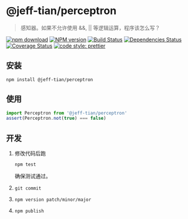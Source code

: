 # @jeff-tian/perceptron

> 感知器。如果不允许使用 &&, || 等逻辑运算，程序该怎么写？

[![npm download][download-image]][download-url]
[![NPM version](https://badge.fury.io/js/perceptron.png)](http://badge.fury.io/js/perceptron)
[![Build Status](https://travis-ci.com/Jeff-Tian/perceptron.svg?branch=master)](https://travis-ci.com/Jeff-Tian/perceptron)
[![Dependencies Status](https://david-dm.org/Jeff-Tian/perceptron.png)](https://david-dm.org/jeff-tian/perceptron)
[![Coverage Status](https://coveralls.io/repos/github/Jeff-Tian/perceptron/badge.svg?branch=master)](https://coveralls.io/github/Jeff-Tian/perceptron?branch=master)
[![code style: prettier](https://img.shields.io/badge/code_style-prettier-ff69b4.svg?style=flat-square)](https://github.com/Jeff-Tian/perceptron)

[download-image]: https://img.shields.io/npm/dm/perceptron.svg?style=flat-square
[download-url]: https://npmjs.org/package/perceptron

## 安装

```shell
npm install @jeff-tian/perceptron
```

## 使用

```typescript
import Perceptron from '@jeff-tian/perceptron'
assert(Perceptron.not(true) === false)
```

## 开发

1. 修改代码后跑

   ```shell
   npm test
   ```

   确保测试通过。

2. `git commit`
3. `npm version patch/minor/major`
4. `npm publish`
